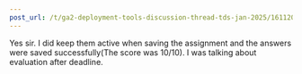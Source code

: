 ```yaml
---
post_url: /t/ga2-deployment-tools-discussion-thread-tds-jan-2025/161120/148
---
```

Yes sir. I did keep them active when saving the assignment and the answers were saved successfully(The score was 10/10). I was talking about evaluation after deadline.